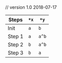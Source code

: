 // version 1.0 2018-07-17

Steps | `*x` | `*y`
---|---|---
Init   | `a` | `b`
Step 1 | `a` | `a^b`
Step 2 | `b` | `a^b`
Step 3 | `b` | `a`

